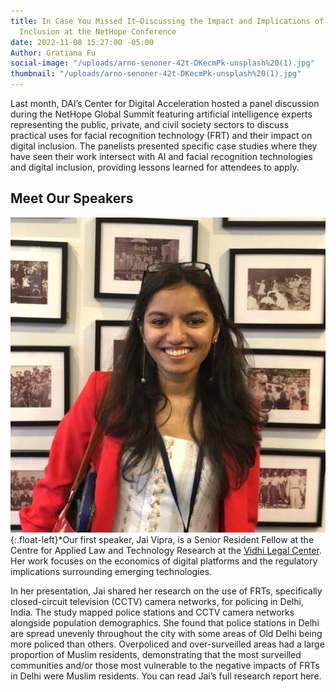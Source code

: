 ```yaml
---
title: In Case You Missed It—Discussing the Impact and Implications of AI on Digital
  Inclusion at the NetHope Conference
date: 2022-11-08 15:27:00 -05:00
Author: Gratiana Fu
social-image: "/uploads/arno-senoner-42t-DKecmPk-unsplash%20(1).jpg"
thumbnail: "/uploads/arno-senoner-42t-DKecmPk-unsplash%20(1).jpg"
---
```


Last month, DAI’s Center for Digital Acceleration hosted a panel discussion during the NetHope Global Summit featuring artificial intelligence experts representing the public, private, and civil society sectors to discuss practical uses for facial recognition technology (FRT) and their impact on digital inclusion. The panelists presented specific case studies where they have seen their work intersect with AI and facial recognition technologies and digital inclusion, providing lessons learned for attendees to apply. 

<!--more--> 

## Meet Our Speakers


![Jai-Vipra-Picture-JNC.jpg](/uploads/Jai-Vipra-Picture-JNC.jpg){:.float-left}*Our first speaker, Jai Vipra, is a Senior Resident Fellow at the Centre for Applied Law and Technology Research at the [Vidhi Legal Center](https://vidhilegalpolicy.in/). Her work focuses on the economics of digital platforms and the regulatory implications surrounding emerging technologies. 

In her presentation, Jai shared her research on the use of FRTs, specifically closed-circuit television (CCTV) camera networks, for policing in Delhi, India. The study mapped police stations and CCTV camera networks alongside population demographics. She found that police stations in Delhi are spread unevenly throughout the city with some areas of Old Delhi being more policed than others. Overpoliced and over-surveilled areas had a large proportion of Muslim residents, demonstrating that the most surveilled communities and/or those most vulnerable to the negative impacts of FRTs in Delhi were Muslim residents. You can read Jai’s full research report here.